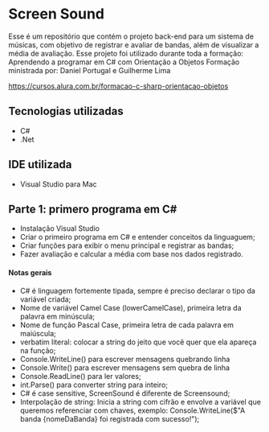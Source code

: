 # Screen Sound
Esse é um repositório que contém o projeto back-end para um sistema de músicas, com objetivo de registrar e avaliar de bandas, além de visualizar a média de avaliação. 
Esse projeto foi utilizado durante toda a formação: Aprendendo a programar em C# com Orientação a Objetos
Formação ministrada por: Daniel Portugal e Guilherme Lima

https://cursos.alura.com.br/formacao-c-sharp-orientacao-objetos

## Tecnologias utilizadas
- C#
- .Net

## IDE utilizada
- Visual Studio para Mac

## Parte 1: primero programa em C#
- Instalação Visual Studio
- Criar o primeiro programa em C# e entender conceitos da linguaguem;
- Criar funções para exibir o menu principal e registrar as bandas;
- Fazer avaliação e calcular a média com base nos dados registrado.

#### Notas gerais
- C# é linguagem fortemente tipada, sempre é preciso declarar o tipo da variável criada;
- Nome de variável Camel Case (lowerCamelCase), primeira letra da palavra em minúscula;
- Nome de função Pascal Case, primeira letra de cada palavra em maiúscula;
- verbatim literal: colocar a string do jeito que você quer que ela apareça na função;
- Console.WriteLine() para escrever mensagens quebrando linha
- Console.Write() para escrever mensagens sem quebra de linha
- Console.ReadLine() para ler valores;
- int.Parse() para converter string para inteiro;
- C# é case sensitive, ScreenSound é diferente de Screensound;
- Interpolação de string: Inicia a string com cifrão e envolve a variável que queremos referenciar com chaves, exemplo: Console.WriteLine($"A banda {nomeDaBanda} foi registrada com sucesso!");

